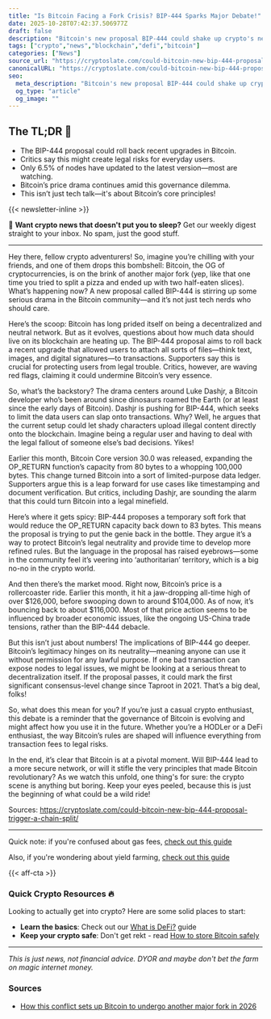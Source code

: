 ```yaml
---
title: "Is Bitcoin Facing a Fork Crisis? BIP-444 Sparks Major Debate!"
date: 2025-10-28T07:42:37.506977Z
draft: false
description: "Bitcoin's new proposal BIP-444 could shake up crypto's neutrality. Learn why this matters to you and the DeFi space!"
tags: ["crypto","news","blockchain","defi","bitcoin"]
categories: ["News"]
source_url: "https://cryptoslate.com/could-bitcoin-new-bip-444-proposal-trigger-a-chain-split/"
canonicalURL: "https://cryptoslate.com/could-bitcoin-new-bip-444-proposal-trigger-a-chain-split/"
seo:
  meta_description: "Bitcoin's new proposal BIP-444 could shake up crypto's neutrality. Learn why this matters to you and the DeFi space!"
  og_type: "article"
  og_image: ""
---
```


## The TL;DR 📝

- The BIP-444 proposal could roll back recent upgrades in Bitcoin.
- Critics say this might create legal risks for everyday users.
- Only 6.5% of nodes have updated to the latest version—most are watching.
- Bitcoin’s price drama continues amid this governance dilemma.
- This isn’t just tech talk—it's about Bitcoin’s core principles!

{{< newsletter-inline >}}

📧 **Want crypto news that doesn't put you to sleep?** Get our weekly digest straight to your inbox. No spam, just the good stuff.

---

Hey there, fellow crypto adventurers! So, imagine you’re chilling with your friends, and one of them drops this bombshell: Bitcoin, the OG of cryptocurrencies, is on the brink of another major fork (yep, like that one time you tried to split a pizza and ended up with two half-eaten slices). What’s happening now? A new proposal called BIP-444 is stirring up some serious drama in the Bitcoin community—and it’s not just tech nerds who should care.

Here’s the scoop: Bitcoin has long prided itself on being a decentralized and neutral network. But as it evolves, questions about how much data should live on its blockchain are heating up. The BIP-444 proposal aims to roll back a recent upgrade that allowed users to attach all sorts of files—think text, images, and digital signatures—to transactions. Supporters say this is crucial for protecting users from legal trouble. Critics, however, are waving red flags, claiming it could undermine Bitcoin’s very essence.

So, what’s the backstory? The drama centers around Luke Dashjr, a Bitcoin developer who’s been around since dinosaurs roamed the Earth (or at least since the early days of Bitcoin). Dashjr is pushing for BIP-444, which seeks to limit the data users can slap onto transactions. Why? Well, he argues that the current setup could let shady characters upload illegal content directly onto the blockchain. Imagine being a regular user and having to deal with the legal fallout of someone else’s bad decisions. Yikes!

Earlier this month, Bitcoin Core version 30.0 was released, expanding the OP_RETURN function’s capacity from 80 bytes to a whopping 100,000 bytes. This change turned Bitcoin into a sort of limited-purpose data ledger. Supporters argue this is a leap forward for use cases like timestamping and document verification. But critics, including Dashjr, are sounding the alarm that this could turn Bitcoin into a legal minefield. 

Here’s where it gets spicy: BIP-444 proposes a temporary soft fork that would reduce the OP_RETURN capacity back down to 83 bytes. This means the proposal is trying to put the genie back in the bottle. They argue it’s a way to protect Bitcoin’s legal neutrality and provide time to develop more refined rules. But the language in the proposal has raised eyebrows—some in the community feel it’s veering into ‘authoritarian’ territory, which is a big no-no in the crypto world.

And then there’s the market mood. Right now, Bitcoin’s price is a rollercoaster ride. Earlier this month, it hit a jaw-dropping all-time high of over $126,000, before swooping down to around $104,000. As of now, it’s bouncing back to about $116,000. Most of that price action seems to be influenced by broader economic issues, like the ongoing US-China trade tensions, rather than the BIP-444 debacle. 

But this isn’t just about numbers! The implications of BIP-444 go deeper. Bitcoin’s legitimacy hinges on its neutrality—meaning anyone can use it without permission for any lawful purpose. If one bad transaction can expose nodes to legal issues, we might be looking at a serious threat to decentralization itself. If the proposal passes, it could mark the first significant consensus-level change since Taproot in 2021. That’s a big deal, folks!

So, what does this mean for you? If you’re just a casual crypto enthusiast, this debate is a reminder that the governance of Bitcoin is evolving and might affect how you use it in the future. Whether you’re a HODLer or a DeFi enthusiast, the way Bitcoin’s rules are shaped will influence everything from transaction fees to legal risks.

In the end, it’s clear that Bitcoin is at a pivotal moment. Will BIP-444 lead to a more secure network, or will it stifle the very principles that made Bitcoin revolutionary? As we watch this unfold, one thing's for sure: the crypto scene is anything but boring. Keep your eyes peeled, because this is just the beginning of what could be a wild ride!

Sources:
https://cryptoslate.com/could-bitcoin-new-bip-444-proposal-trigger-a-chain-split/

---

Quick note: if you're confused about gas fees, [check out this guide](/pages/ethereum-gas-fees-guide/)

Also, if you're wondering about yield farming, [check out this guide](/pages/yield-farming-explained/)

{{< aff-cta >}}

### Quick Crypto Resources 🔥

Looking to actually get into crypto? Here are some solid places to start:
- **Learn the basics**: Check out our [What is DeFi?](/pages/what-is-defi/) guide
- **Keep your crypto safe**: Don't get rekt - read [How to store Bitcoin safely](/pages/how-to-store-bitcoin-safely/)


---

_This is just news, not financial advice. DYOR and maybe don't bet the farm on magic internet money._

### Sources
- [How this conflict sets up Bitcoin to undergo another major fork in 2026](https://cryptoslate.com/could-bitcoin-new-bip-444-proposal-trigger-a-chain-split/)

